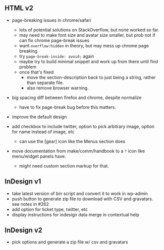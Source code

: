 ## HTML v2

* page-breaking issues in chrome/safari
	* lots of potential solutions on StackOverflow, but none worked so far.
	* may need to make font size and avatar size smaller, but prob not if can fix chrome page-break issues
	* want `overflow:hidden` in theory, but may mess up chrome page breaking
	* try `page-break-inside: avoid;` again
	* maybe try to build minimal snippet and work up from there until find problem
	* once that's fixed
		* move the section-description back to just being a string, rather than separate file.
		* also remove browser warning.

* big spacing diff between firefox and chrome, despite normalize
	* have to fix page-break bug before this matters.

* improve the default design

* add checkbox to include twitter, option to pick arbitrary image, option for name instead of image, etc
	* can use the [gear] icon like the Menus section does

* move documentation from make/comm/handbook to a `?` icon like menu/widget panels have.
	* might need custom section markup for that.


## InDesign v1

* take latest version of bin script and convert it to work in wp-admin
* push button to generate zip file to download with CSV and gravatars. see notes in #262
* add option for ticket type, twitter, etc
* display instructions for indesign data merge in contextual help


## InDesign v2
* pick options and generate a zip file w/ csv and gravatars
